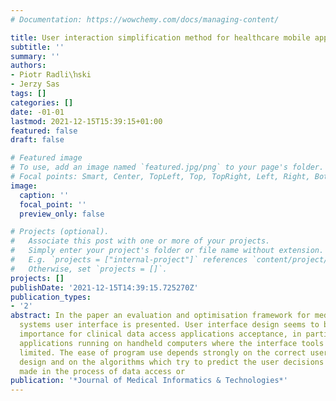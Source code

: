 ```yaml
---
# Documentation: https://wowchemy.com/docs/managing-content/

title: User interaction simplification method for healthcare mobile applications
subtitle: ''
summary: ''
authors:
- Piotr Radli\ŉski
- Jerzy Sas
tags: []
categories: []
date: -01-01
lastmod: 2021-12-15T15:39:15+01:00
featured: false
draft: false

# Featured image
# To use, add an image named `featured.jpg/png` to your page's folder.
# Focal points: Smart, Center, TopLeft, Top, TopRight, Left, Right, BottomLeft, Bottom, BottomRight.
image:
  caption: ''
  focal_point: ''
  preview_only: false

# Projects (optional).
#   Associate this post with one or more of your projects.
#   Simply enter your project's folder or file name without extension.
#   E.g. `projects = ["internal-project"]` references `content/project/deep-learning/index.md`.
#   Otherwise, set `projects = []`.
projects: []
publishDate: '2021-12-15T14:39:15.725270Z'
publication_types:
- '2'
abstract: In the paper an evaluation and optimisation framework for medical data access
  systems user interface is presented. User interface design seems to be of crucial
  importance for clinical data access applications acceptance, in particular for the
  applications running on handheld computers where the interface tools are significantly
  limited. The ease of program use depends strongly on the correct user interface
  design and on the algorithms which try to predict the user decisions and interactions
  made in the process of data access or
publication: '*Journal of Medical Informatics & Technologies*'
---
```

